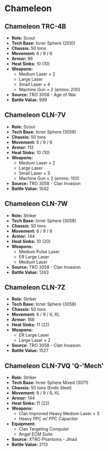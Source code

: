 # Chameleon
## Chameleon TRC-4B
- **Role:** Scout
- **Tech Base:** Inner Sphere (2510)
- **Chassis:** 50 tons
- **Movement:** 6 / 9 / 6
- **Armor:** 96
- **Heat Sinks:** 10 (10)
- **Weapons:**
  - Medium Laser × 2
  - Large Laser
  - Small Laser × 4
  - Machine Gun × 2 (ammo: 200)
- **Source:** TRO 3058 - Age of War
- **Battle Value:** 999

## Chameleon CLN-7V
- **Role:** Scout
- **Tech Base:** Inner Sphere (3056)
- **Chassis:** 50 tons
- **Movement:** 6 / 9 / 6
- **Armor:** 112
- **Heat Sinks:** 10 (10)
- **Weapons:**
  - Medium Laser × 2
  - Large Laser
  - Small Laser × 3
  - Machine Gun × 2 (ammo: 100)
- **Source:** TRO 3058 - Clan Invasion
- **Battle Value:** 1042

## Chameleon CLN-7W
- **Role:** Striker
- **Tech Base:** Inner Sphere (3058)
- **Chassis:** 50 tons
- **Movement:** 6 / 9 / 6
- **Armor:** 144
- **Heat Sinks:** 10 (20)
- **Weapons:**
  - Medium Pulse Laser
  - ER Large Laser
  - Medium Laser
- **Source:** TRO 3058 - Clan Invasion
- **Battle Value:** 1243

## Chameleon CLN-7Z
- **Role:** Striker
- **Tech Base:** Inner Sphere (3058)
- **Chassis:** 50 tons
- **Movement:** 6 / 9 / 6, XL
- **Armor:** 168
- **Heat Sinks:** 11 (22)
- **Weapons:**
  - ER Large Laser
  - Large Laser × 2
- **Source:** TRO 3058 - Clan Invasion
- **Battle Value:** 1527

## Chameleon CLN-7VQ 'Q-'Mech'
- **Role:** Striker
- **Tech Base:** Inner Sphere Mixed (3071)
- **Chassis:** 50 tons (Endo Steel)
- **Movement:** 6 / 9 / 6, XL
- **Armor:** 144
- **Heat Sinks:** 11 (22)
- **Weapons:**
  - Clan Improved Heavy Medium Laser × 3
  - Heavy PPC w/ PPC Capacitor
- **Equipment:**
  - Clan Targeting Computer
  - Angel ECM Suite
- **Source:** XTRO Phantoms - Jihad
- **Battle Value:** 2113

